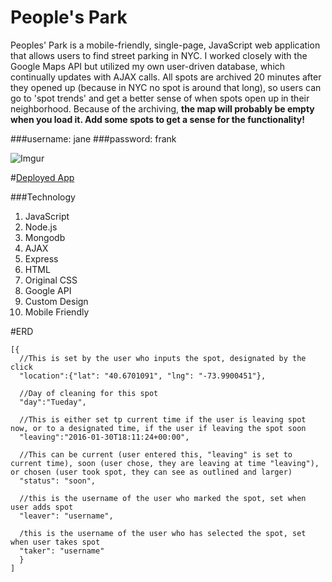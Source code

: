 # People's Park

Peoples' Park is a mobile-friendly, single-page, JavaScript web application that allows users to find street parking in NYC. I worked closely with the Google Maps API but utilized my own user-driven database, which continually updates with AJAX calls. All spots are archived 20 minutes after they opened up (because in NYC no spot is around that long), so users can go to 'spot trends' and get a better sense of when spots open up in their neighborhood. Because of the archiving, **the map will probably be empty when you load it. Add some spots to get a sense for the functionality!**

###username: jane
###password: frank

![Imgur](http://i.imgur.com/yWBpT7f.png)

#[Deployed App](https://peoples-park.herokuapp.com/)

###Technology

1. JavaScript 
2. Node.js 
3. Mongodb 
4. AJAX
5. Express 
6. HTML 
7. Original CSS  
8. Google API 
9. Custom Design 
10. Mobile Friendly

#ERD
```
[{ 
  //This is set by the user who inputs the spot, designated by the click
  "location":{"lat": "40.6701091", "lng": "-73.9900451"},
  
  //Day of cleaning for this spot
  "day":"Tueday",
  
  //This is either set tp current time if the user is leaving spot now, or to a designated time, if the user if leaving the spot soon
  "leaving":"2016-01-30T18:11:24+00:00",
  
  //This can be current (user entered this, "leaving" is set to current time), soon (user chose, they are leaving at time "leaving"), or chosen (user took spot, they can see as outlined and larger)
  "status": "soon",
  
  //this is the username of the user who marked the spot, set when user adds spot
  "leaver": "username",
  
  /this is the username of the user who has selected the spot, set when user takes spot
  "taker": "username"
  }
]
```




